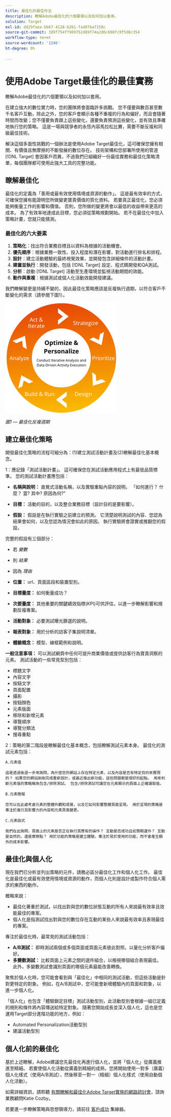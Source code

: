 ```yaml
---
title: 最佳化的最佳作法
description: 瞭解Adobe最佳化的六個要領以及如何加以套用。
solution: Target
exl-id: dd29faea-bb67-4128-b261-fa407ba7158c
source-git-commit: 389f754ff909752d89f74a2d6c698fc9f5d8c354
workflow-type: tm+mt
source-wordcount: '1246'
ht-degree: 0%

---
```


# 使用Adobe Target最佳化的最佳實務

瞭解Adobe最佳化的六個要領以及如何加以套用。

在建立強大的數位實力時，您的團隊將會面臨許多挑戰。 您不僅要與數百甚至數千名客戶互動，除此之外，您的客戶會顯示各種不重複的行為和偏好，而且會隨著時間而改變；您不僅要負責跟上這些變化，還要負責預測這些變化，並有效且準確地執行您的策略。 這是一場與競爭者的永恆內容馬拉松比賽，需要不斷反複和同級最佳技術。

解決這個多面性挑戰的一個辦法是使用Adobe Target最佳化，這可確保您擁有相關、有價值且無摩擦的不斷發展的數位存在。 技術架構和您部署所使用的管道 [!DNL Target] 會因客戶而異，不過我們已組織好一份最佳實務和最佳化策略清單，每個團隊都可使用此強大工具的完整功能。

## 瞭解最佳化

最佳化的定義為「善用或最有效使用情境或資源的動作」。 這是最有效率的方式，可確保您擁有能證明您所做變更寶貴價值的質化資料。 若要真正最佳化，您必須能夠衡量工作的影響和價值。 否則，您所做的變更將會以最低的收益帶來更高的成本。 為了有效率地達成此目標，您必須從策略規劃開始。 若不在最佳化中加入策略計畫，您就只能猜測。

### 最佳化的六大要素

1. **策略化**：找出符合業務目標且以資料為根據的活動機會。
1. **優先順序**：根據業務一致性、投入程度和潛在影響，對活動進行排名和排程。
1. **設計**：建立活動體驗的最終視覺效果，並開發包含詳細條件的活動計畫。
1. **建置並執行**：開發活動，包括 [!DNL Target] 設定、程式碼開發和QA測試。
1. **分析**：啟動 [!DNL Target] 活動至生產環境並監視活動期間的效能。
1. **動作與重複**：根據測試或個人化活動效能開發建議。

我們瞭解變更是持續不變的，因此最佳化策略應該是反複執行週期，以符合客戶不斷變化的需求（請參閱下圖1）。

![最佳化和個人化](assets/optimize-and-personalize.png)

_圖1 — 最佳化反複週期_

## 建立最佳化策略

開發最佳化策略的流程可細分為：(1)建立測試活動計畫及(2)瞭解最佳化基本概念。

1：應記錄「測試活動計畫」。 這可確保您在測試活動應用程式上有最低品質標準。 您的測試活動計畫應包括：

* **名稱與說明：** 直覺式活動名稱，以及實驗重點內容的說明。 「如何進行？ 什麼？ 當? 其中? 原因為何?&quot;

* **目標：** 活動的目的，以及整合業務目標（設計目的是要影響）。

* **假設：** 假設是在執行實驗之前建立的預測。 它清楚說明測試的內容、您認為結果會如何，以及您認為情況會如此的原因。 執行實驗將會證實或推翻您的假設。

完整的假設有三個部分：

* 若 _變數_
* 則 _結果_
* 因為 _理由_

* **位置：** url、頁面區段和裝置型別。
* **目標量度：** 如何衡量成功？
* **次要量度：** 其他重要的關鍵績效指標(KPI)可供評估，以進一步瞭解影響和規劃反複專案。
* **活動對象：** 必要測試曝光篩選的說明。
* **報表對象：** 用於分析的訪客子集說明清單。
* **體驗概念：** 模型、線框範例和說明。

**一般注意事項：** 可以測試網頁中任何可提升商業價值或提供訪客行為寶貴洞察的元素。 測試活動的一些常見型別包括：

* 標題文字
* 內容文字
* 按鈕文字
* 頁面配置
* 攝影
* 按鈕顏色
* 元素版面
* 移除和新增元素
* 導覽順序
* 導覽分類法
* 搜尋重點

2：策略的第二階段是瞭解最佳化基本概念，包括瞭解測試元素本身。 最佳化的測試元素包括：

    A.元素值
    
    這是透過後退一步來詢問，為什麼您的網站上存在特定元素，以及內容是否有特定目的來實現的？ 如果您的網站剛剛完成重新設計，或最近推出新功能，這些問題都是很好的起點。 用來判斷元素值的策略稱為包含/排除測試。 包含/排除測試可讓您在元素顯示的頁面上正確讀取值。
    
    B.元素簡報
    
    您可以在此處考慮元素的整體外觀和感覺，以及它如何影響整體頁面呈現。 用於呈現的策略是專注於進行具影響力的內容和元素頁面變更。
    
    C.元素函式
    
    我們在此詢問，頁面上的元素是否正在執行其應有的操作？ 互動是否成功且如預期運作？ 互動是自然的，還是摩擦點？ 用於功能的策略是建立體驗，專注於易於使用的功能，而不會產生額外的成本影響。

## 最佳化與個人化

現在我們已分析並列出策略的元件，請務必區分最佳化工作和個人化工作。 最佳化是最佳化或最有效使用情境或資源的動作，而個人化則是設計或製作符合個人需求的東西的動作。

概略來說：

* 最佳化著重於測試，以找出對與您的數位狀態互動的所有人來說最有效率且效能最佳的專案。
* 個人化是指測試找出對與您的數位存在互動的某些人來說最有效率且表現最佳的專案。

專注於最佳化時，最常見的測試活動包括：

* **A/B測試：** 即時測試兩個或多個頁面或頁面元素彼此對照，以量化分析客戶偏好。
* **多變數測試：** 比較頁面上元素之間的選件組合，以檢視哪個組合表現最佳。 此外，多變數測試會識別頁面的哪個元素最能改善轉換。

聚焦於個人化時，您可能會看到與「最佳化」中相同的測試活動，但這些活動是針對更特定的對象。 例如，在A/B測試中，您可能會新增體驗內的頁面和對象，以進一步個人化。

「個人化」也包含「體驗鎖定目標」測試活動型別，此活動型別會根據一組已定義的規則和條件將內容傳送給特定對象。 隨著您開始成長並深入個人化，這也是您運用Target部分進階功能的地方，例如：

* Automated Personalization活動型別
* 建議活動型別

## 個人化前的最佳化

基於上述瞭解，Adobe建議您先最佳化再進行個人化，並將「個人化」從廣義推進至精細。 若要使個人化活動從廣義到精細的成熟，您將開始使用一對多（廣義）個人化樣式（使用A/B測試），然後移至一對一（精細）個人化樣式（使用自動個人化活動）。

如需詳細資訊，請聆聽 [有關瞭解和最佳化Adobe Target實施的網路研討會](https://adobecustomersuccess.adobeconnect.com/pkfafpzd9yarmp4/)，諮詢業務顧問Katie Cozby。

若要進一步瞭解策略與思想領導力，請前往 [客戶成功](https://experienceleague.adobe.com/docs/customer-success/customer-success/overview.html) 集線器。
